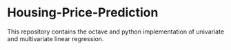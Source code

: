 # Housing-Price-Prediction
This repository contains the octave and python implementation of univariate and multivariate linear regression.
